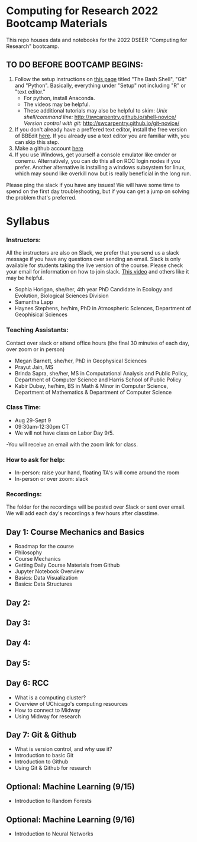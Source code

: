 # Computing for Research 2022 Bootcamp Materials
This repo houses data and notebooks for the 2022 DSEER "Computing for Research" bootcamp.

## TO DO BEFORE BOOTCAMP BEGINS:
1) Follow the setup instructions on [this page](https://carpentries.github.io/workshop-template/#setup) titled "The Bash Shell", "Git" and "Python". Basically, everything under "Setup" not including "R" or "text editor." 
      - For python, install Anaconda.
      - The videos may be helpful. 
      - These additional tutorials may also be helpful to skim:
            _Unix shell/command line:_ http://swcarpentry.github.io/shell-novice/
            _Version control with git:_ http://swcarpentry.github.io/git-novice/
2) If you don't already have a preffered text editor, install the free version of BBEdit [here](https://www.barebones.com/products/bbedit/). If you already use a text editor you are familiar with, you can skip this step.
3) Make a github account [here](http://github.com)
4) If you use Windows, get yourself a console emulator like cmder or conemu. Alternatively, you can do this all on RCC login nodes if you prefer. Another alternative is installing a windows subsystem for linux, which may sound like overkill now but is really beneficial in the long run.

Please ping the slack if you have any issues! We will have some time to spend on the first day troubleshooting, but if you can get a jump on solving the problem that's preferred.

# Syllabus

### Instructors:
All the instructors are also on Slack, we prefer that you send us a slack message if you have any questions over sending an email. Slack is only available for students taking the live version of the course. Please check your email for information on how to join slack. [This video](https://www.youtube.com/watch?v=Xm790AkFeK4&ab_channel=TraversyMedia) and others like it may be helpful.

- Sophia Horigan, she/her, 4th year PhD Candidate in Ecology and Evolution, Biological Sciences Division
- Samantha Lapp
- Haynes Stephens, he/him, PhD in Atmospheric Sciences, Department of Geophisical Sciences

### Teaching Assistants:
Contact over slack or attend office hours (the final 30 minutes of each day, over zoom or in person)

- Megan Barnett, she/her, PhD in Geophysical Sciences
- Prayut Jain, MS 
- Brinda Sapra, she/her, MS in Computational Analysis and Public Policy, Department of Computer Science and Harris School of Public Policy
- Kabir Dubey, he/him, BS in Math & Minor in Computer Science, Department of Mathematics & Department of Computer Science

### Class Time:
- Aug 29-Sept 9
- 09:30am-12:30pm CT 
- We will not have class on Labor Day 9/5.

-You will receive an email with the zoom link for class.

### How to ask for help:
- In-person: raise your hand, floating TA's will come around the room
- In-person or over zoom: slack

### Recordings:
The folder for the recordings will be posted over Slack or sent over email. We will add each day's recordings a few hours after classtime.

## Day 1: Course Mechanics and Basics 
- Roadmap for the course
- Philosophy
- Course Mechanics
- Getting Daily Course Materials from Github
- Jupyter Notebook Overview
- Basics: Data Visualization
- Basics: Data Structures

## Day 2: 

## Day 3:

## Day 4:

## Day 5: 

## Day 6: RCC
- What is a computing cluster?
- Overview of UChicago's computing resources
- How to connect to Midway
- Using Midway for research

## Day 7: Git & Github
- What is version control, and why use it?
- Introduction to basic Git
- Introduction to Github
- Using Git & Github for research

## Optional: Machine Learning (9/15)
- Introduction to Random Forests

## Optional: Machine Learning (9/16)
- Introduction to Neural Networks
